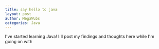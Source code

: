 ```yaml
---
title: say hello to java
layout: post
author: MegaWubs
categories: Java
---
```


I've started learning Java! I'll post my findings and thoughts here while I'm going on with     